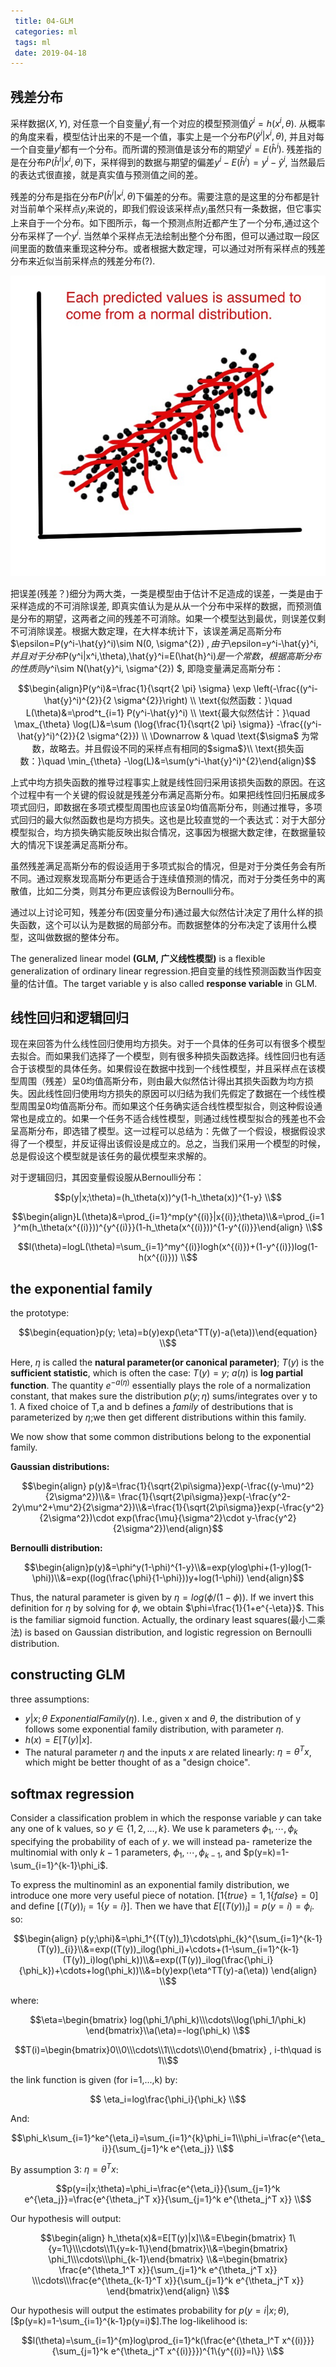 ```yaml
---
 title: 04-GLM
 categories: ml
 tags: ml
 date: 2019-04-18
---
```


## 残差分布

采样数据$(X,Y)$, 对任意一个自变量$y^i$,有一个对应的模型预测值$\hat{y}^i=h(x^i, \theta)$. 从概率的角度来看，模型估计出来的不是一个值，事实上是一个分布$P(\hat{y}^i|x^i,\theta)$, 并且对每一个自变量$y^i$都有一个分布。而所谓的预测值是该分布的期望$\hat{y}^i=E(\hat{h}^i)$. 残差指的是在分布$P(\hat{h}^i|x^i,\theta)$下，采样得到的数据与期望的偏差$y^i-E(\hat{h}^i)=y^i-\hat{y}^i$, 当然最后的表达式很直接，就是真实值与预测值之间的差。

残差的分布是指在分布$P(\hat{h}^i|x^i,\theta)$下偏差的分布。需要注意的是这里的分布都是针对当前单个采样点$y_i$来说的，即我们假设该采样点$y_i$虽然只有一条数据，但它事实上来自于一个分布。如下图所示，每一个预测点附近都产生了一个分布,通过这个分布采样了一个$y^i$. 当然单个采样点无法绘制出整个分布图，但可以通过取一段区间里面的数值来重现这种分布。或者根据大数定理，可以通过对所有采样点的残差分布来近似当前采样点的残差分布(?).

![](imgs/glm_redius.jpg)

把误差(残差？)细分为两大类，一类是模型由于估计不足造成的误差，一类是由于采样造成的不可消除误差, 即真实值认为是从从一个分布中采样的数据，而预测值是分布的期望，这两者之间的残差不可消除。如果一个模型达到最优，则误差仅剩不可消除误差。根据大数定理，在大样本统计下，该误差满足高斯分布$\epsilon=P(y^i-\hat{y}^i)\sim N(0, \sigma^{2}) $, 由于$\epsilon=y^i-\hat{y}^i$, 并且对于分布$P(y^i|x^i,\theta)$,$\hat{y}^i=E(\hat{h}^i)$是一个常数， 根据高斯分布的性质则$y^i\sim N(\hat{y}^i, \sigma^{2}) $, 即隐变量满足高斯分布：

$$\begin{align}P(y^i)&=\frac{1}{\sqrt{2 \pi} \sigma} \exp \left(-\frac{(y^i-\hat{y}^i)^{2}}{2 \sigma^{2}}\right)  \\
\text{似然函数：}\quad  L(\theta)&=\prod^t_{i=1} P(y^i-\hat{y}^i) \\
\text{最大似然估计：}\quad \max_{\theta} \log(L)&=\sum (\log{\frac{1}{\sqrt{2 \pi} \sigma}} -\frac{(y^i-\hat{y}^i)^{2}}{2 \sigma^{2}})   \\
\Downarrow & \quad \text{$\sigma$ 为常数，故略去。并且假设不同的采样点有相同的$sigma$}\\
\text{损失函数：}\quad \min_{\theta} -\log(L)&=\sum(y^i-\hat{y}^i)^{2}\end{align}$$

上式中均方损失函数的推导过程事实上就是线性回归采用该损失函数的原因。在这个过程中有一个关键的假设就是残差分布满足高斯分布。如果把线性回归拓展成多项式回归，即数据在多项式模型周围也应该呈0均值高斯分布，则通过推导，多项式回归的最大似然函数也是均方损失。这也是比较直觉的一个表达式：对于大部分模型拟合，均方损失确实能反映出拟合情况，这事因为根据大数定律，在数据量较大的情况下误差满足高斯分布。

虽然残差满足高斯分布的假设适用于多项式拟合的情况，但是对于分类任务会有所不同。通过观察发现高斯分布更适合于连续值预测的情况，而对于分类任务中的离散值，比如二分类，则其分布更应该假设为Bernoulli分布。

通过以上讨论可知，残差分布(因变量分布)通过最大似然估计决定了用什么样的损失函数，这个可以认为是数据的局部分布。而数据整体的分布决定了该用什么模型，这叫做数据的整体分布。




The generalized linear model **(GLM, 广义线性模型)** is a flexible  generalization of ordinary linear regression.把自变量的线性预测函数当作因变量的估计值。The target variable y is also called **response variable** in GLM.

## 线性回归和逻辑回归

现在来回答为什么线性回归使用均方损失。对于一个具体的任务可以有很多个模型去拟合。而如果我们选择了一个模型，则有很多种损失函数选择。线性回归也有适合于该模型的具体任务。如果假设在数据中找到一个线性模型，并且采样点在该模型周围（残差）呈0均值高斯分布，则由最大似然估计得出其损失函数为均方损失。因此线性回归使用均方损失的原因可以归结为我们先假定了数据在一个线性模型周围呈0均值高斯分布。而如果这个任务确实适合线性模型拟合，则这种假设通常也是成立的。如果一个任务不适合线性模型，则通过线性模型拟合的残差也不会呈高斯分布，即选错了模型。这一过程可以总结为：先做了一个假设，根据假设求得了一个模型，并反证得出该假设是成立的。总之，当我们采用一个模型的时候，总是假设这个模型就是该任务的最优模型来求解的。

对于逻辑回归，其因变量假设服从Bernoulli分布：

$$p(y|x;\theta)=(h_\theta(x))^y(1-h_\theta(x))^{1-y} \\$$

$$\begin{align}L(\theta)&=\prod_{i=1}^mp(y^{(i)}|x{(i)};\theta)\\&=\prod_{i=1}^m(h_\theta(x^{(i)}))^{y^{(i)}}(1-h_\theta(x^{(i)}))^{1-y^{(i)}}\end{align} \\$$

$$l(\theta)=logL(\theta)=\sum_{i=1}^my^{(i)}logh(x^{(i)})+(1-y^{(i)})log(1-h(x^{(i)})) \\$$


## the exponential family

the prototype:

$$\begin{equation}p(y; \eta)=b(y)exp(\eta^TT(y)-a(\eta))\end{equation} \\$$

Here, $\eta$ is called the **natural parameter(or canonical parameter)**; $T(y)$ is the **sufficient statistic**, which is often the case: $T(y)=y$; $a(\eta)$ is **log partial function**. The quantity $e^{-a(\eta)}$ essentially plays the role of a normalization constant, that makes sure the distribution $p(y;\eta)$ sums/integrates over y to 1. A fixed choice of T,a and b defines a *family* of destributions that is parameterized by $\eta$;we then get different distributions within this family. 

We now show that some common distributions belong to the exponential family.

**Gaussian distributions:**

$$\begin{align} p(y)&=\frac{1}{\sqrt{2\pi\sigma}}exp(-\frac{(y-\mu)^2}{2\sigma^2})\\&= \frac{1}{\sqrt{2\pi\sigma}}exp(-\frac{y^2-2y\mu^2+\mu^2}{2\sigma^2})\\&=\frac{1}{\sqrt{2\pi\sigma}}exp(-\frac{y^2}{2\sigma^2})\cdot exp(\frac{\mu}{\sigma^2}\cdot y-\frac{y^2}{2\sigma^2})\end{align}$$

**Bernoulli distribution:**

$$\begin{align}p(y)&=\phi^y(1-\phi)^{1-y}\\&=exp(ylog\phi+(1-y)log(1-\phi))\\&=exp((log(\frac{\phi}{1-\phi}))y+log(1-\phi)) \end{align}$$

Thus, the natural parameter is given by $\eta=log(\phi/(1-\phi))$. If we invert this definition for $\eta$ by solving for $\phi$, we obtain $\phi=\frac{1}{1+e^{-\eta}}$. This is the familiar sigmoid function. Actually, the ordinary least squares(最小二乘法) is based on Gaussian distribution, and logistic regression on Bernoulli distribution.

## constructing GLM

three assumptions:

- $y\vert x;\theta ~ExponentialFamily(\eta)$. I.e., given x and $\theta$, the distribution of y follows some exponential family distribution, with parameter $\eta$.
- $h(x)=E[T(y)|x]$.
- The natural parameter $\eta$ and the inputs $x$ are related linearly: $\eta=\theta^Tx$, which might be better thought of as a "design choice".

## softmax regression

Consider a classification problem in which the response variable $y$ can take any one of k values, so $y\in \{1,2,...,k\}$. We use k parameters $\phi_1, \cdots,\phi_k$ specifying the probability of each of $y$. we will instead pa-
rameterize the multinomial with only $k − 1$ parameters, $\phi_1, \cdots,\phi_{k-1}$, and $p(y=k)=1-\sum_{i=1}^{k-1}\phi_i$. 

To express the multinominl as an exponential family distribution, we introduce one more very useful piece of notation. $[1\{true\}=1,1\{false\}=0 ]$ and define $[(T(y))_i=1\{y=i\}]$. Then we have that $E[(T(y))_i]=p(y=i)=\phi_i$. so:

$$\begin{align} p(y;\phi)&=\phi_1^{(T(y))_1}\cdots\phi_{k}^{\sum_{i=1}^{k-1}(T(y))_{i}}\\&=exp((T(y))_ilog(\phi_i)+\cdots+(1-\sum_{i=1}^{k-1}(T(y))_i)log(\phi_k))\\&=exp((T(y))_ilog(\frac{\phi_i}{\phi_k})+\cdots+log(\phi_k))\\&=b(y)exp(\eta^TT(y)-a(\eta)) \end{align} \\$$

where:

$$\eta=\begin{bmatrix} log(\phi_1/\phi_k)\\\cdots\\log(\phi_1/\phi_k) \end{bmatrix}\\a(\eta)=-log(\phi_k) \\$$

$$T(i)=\begin{bmatrix}0\\0\\\cdots\\1\\\cdots\\0\end{bmatrix} , i-th\quad is 1\\$$

the link function is given (for i=1,...,k) by:

$$ \eta_i=log\frac{\phi_i}{\phi_k} \\$$

And:

$$\phi_k\sum_{i=1}^ke^{\eta_i}=\sum_{i=1}^{k}\phi_i=1\\\phi_i=\frac{e^{\eta_i}}{\sum_{j=1}^k e^{\eta_j}} \\$$



By assumption 3: $\eta=\theta^Tx$:

$$p(y=i|x;\theta)=\phi_i=\frac{e^{\eta_i}}{\sum_{j=1}^k e^{\eta_j}}=\frac{e^{\theta_j^T x}}{\sum_{j=1}^k e^{\theta_j^T x}} \\$$

Our hypothesis will output:

$$\begin{align} h_\theta(x)&=E[T(y)|x]\\&=E\begin{bmatrix} 1\{y=1\}\\\cdots\\1\{y=k-1\}\end{bmatrix}\\&=\begin{bmatrix} \phi_1\\\cdots\\\phi_{k-1}\end{bmatrix} \\&=\begin{bmatrix} \frac{e^{\theta_1^T x}}{\sum_{j=1}^k e^{\theta_j^T x}} \\\cdots\\\frac{e^{\theta_{k-1}^T x}}{\sum_{j=1}^k e^{\theta_j^T x}} \end{bmatrix}\end{align} \\$$

Our hypothesis will output the estimates probability for $p(y=i|x;\theta)$,[$p(y=k)=1-\sum_{i=1}^{k-1}p(y=i)$].The log-likelihood is:

$$l(\theta)=\sum_{i=1}^{m}log\prod_{i=1}^k(\frac{e^{\theta_l^T x^{(i)}}}{\sum_{j=1}^k e^{\theta_j^T x^{(i)}}})^{1\{y^{(i)}=l\}} \\$$
